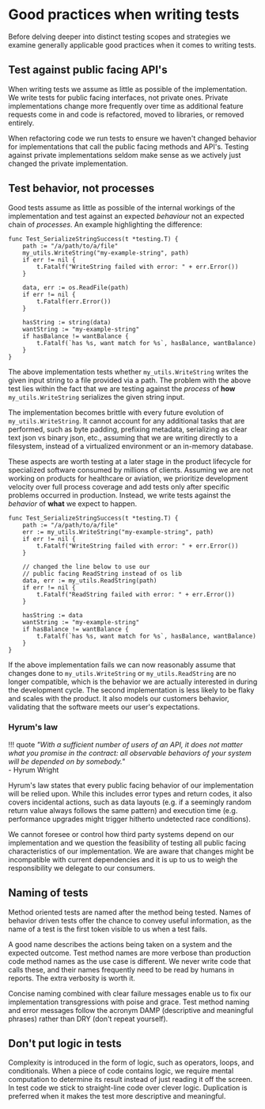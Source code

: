 # Good practices when writing tests

Before delving deeper into distinct testing scopes and strategies we examine generally applicable good practices when it comes to writing tests.

## Test against public facing API's

When writing tests we assume as little as possible of the implementation. We write tests for public facing interfaces, not private ones. Private implementations change more frequently over time as additional feature requests come in and code is refactored, moved to libraries, or removed entirely.

When refactoring code we run tests to ensure we haven't changed behavior for implementations that call the public facing methods and API's. Testing against private implementations seldom make sense as we actively just changed the private implementation.

## Test behavior, not processes

Good tests assume as little as possible of the internal workings of the implementation and test against an expected *behaviour* not an expected chain of *processes*. An example highlighting the difference:

```golang
func Test_SerializeStringSuccess(t *testing.T) {
    path := "/a/path/to/a/file"
    my_utils.WriteString("my-example-string", path)
    if err != nil {
		t.Fatalf("WriteString failed with error: " + err.Error())
	}

    data, err := os.ReadFile(path)
	if err != nil {
		t.Fatalf(err.Error())
	}

    hasString := string(data)
    wantString := "my-example-string"
    if hasBalance != wantBalance {
        t.Fatalf(`has %s, want match for %s`, hasBalance, wantBalance)
    }
}
```

The above implementation tests whether `my_utils.WriteString` writes the given input string to a file provided via a path. The problem with the above test lies within the fact that we are testing against the *process* of **how** `my_utils.WriteString` serializes the given string input.

The implementation becomes brittle with every future evolution of `my_utils.WriteString`. It cannot account for any additional tasks that are performed, such as byte padding, prefixing metadata, serializing as clear text json vs binary json, etc., assuming that we are writing directly to a filesystem, instead of a virtualized environment or an in-memory database.

These aspects are worth testing at a later stage in the product lifecycle for specialized software consumed by millions of clients. Assuming we are not working on products for healthcare or aviation, we prioritize development velocity over full process coverage and add tests <!-- vale write-good.Weasel = NO -->only<!-- vale write-good.Weasel = YES --> after specific problems occurred in production. Instead, we write tests against the *behavior* of **what** we expect to happen.

```golang
func Test_SerializeStringSuccess(t *testing.T) {
    path := "/a/path/to/a/file"
    err := my_utils.WriteString("my-example-string", path)
    if err != nil {
		t.Fatalf("WriteString failed with error: " + err.Error())
	}

    // changed the line below to use our
    // public facing ReadString instead of os lib
    data, err := my_utils.ReadString(path)
    if err != nil {
		t.Fatalf("ReadString failed with error: " + err.Error())
	}

    hasString := data
    wantString := "my-example-string"
    if hasBalance != wantBalance {
        t.Fatalf(`has %s, want match for %s`, hasBalance, wantBalance)
    }
}
```

<!-- vale write-good.Weasel = NO -->
<!-- likely -->
If the above implementation fails we can now reasonably assume that changes done to `my_utils.WriteString` or `my_utils.ReadString` are no longer compatible, which is the behavior we are actually interested in during the development cycle. The second implementation is less likely to be flaky and scales with the product. It also models our customers behavior, validating that the software meets our user's expectations.
<!-- vale write-good.Weasel = YES -->

### Hyrum's law

<!-- vale Vale.Avoid = NO -->
!!! quote
    *"With a sufficient number of users of an API, it does not matter what you promise in the contract: all observable behaviors of your system will be depended on by somebody."*  
    - Hyrum Wright
<!-- vale Vale.Avoid = YES -->

Hyrum's law states that every public facing behavior of our implementation will be relied upon. While this includes error types and return codes, it also covers incidental actions, such as data layouts (e.g. if a seemingly random return value always follows the same pattern) and execution time (e.g. performance upgrades might trigger hitherto undetected race conditions).

We cannot foresee or control how third party systems depend on our implementation and we question the feasibility of testing all public facing characteristics of our implementation. We are aware that changes might be incompatible with current dependencies and it is up to us to weigh the responsibility we delegate to our consumers.

## Naming of tests

Method oriented tests are named after the method being tested. Names of behavior driven tests offer the chance to convey useful information, as the name of a test is the first token visible to us when a test fails.

A good name describes the actions being taken on a system and the expected outcome. Test method names are more verbose than production code method names as the use case is different. We never write code that calls these, and their names frequently need to be read by humans in reports. The extra verbosity is worth it.

Concise naming combined with clear failure messages enable us to fix our implementation transgressions with poise and grace. Test method naming and error messages follow the acronym DAMP (descriptive and meaningful phrases) rather than DRY (don't repeat yourself).

## Don't put logic in tests

Complexity is introduced in the form of logic, such as operators, loops, and conditionals. When a piece of code contains logic, we require <!-- vale alex.Ablist = NO -->mental<!-- vale alex.Ablist = YES --> computation to determine its result instead of just reading it off the screen. In test code we stick to straight-line code over clever logic. Duplication is preferred when it makes the test more descriptive and meaningful.

